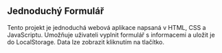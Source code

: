  Jednoduchý Formulář
---------------------
Tento projekt je jednoduchá webová aplikace napsaná v HTML, CSS a JavaScriptu. Umožňuje uživateli vyplnit formulář s informacemi a uložit je do LocalStorage. Data lze zobrazit kliknutím na tlačítko.
